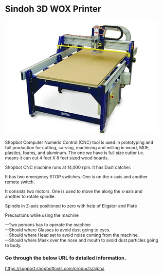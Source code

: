 # Sindoh 3D WOX Printer <br>
![Shopbot Image](shopbot-img/shopbot-img.jpg) <br>

Shopbot  Computer Numeric Control (CNC) tool is used in prototyping and full production for cutting, carving, machining and milling in wood, MDF, plastics, foams, and aluminum. The one we have is full size cutter i.e. means it can cut 4 feet X 8 feet sized wood boards. <br>

Shopbot CNC machine runs at 14,000 rpm. It has Dust catcher.<br>

It has two emergency STOP switches. One is on the x-axis and another remote switch.<br>

It consists two motors. One is used to move the along the x-axis and another to rotate spindle.<br>  

Spindle in Z-axis positioned to zero with help of Eligator and Plate <br>

Precautions while using the machine <br>

--Two persons has to operate the machine <br>
--Should where Glasses to avoid dust going to eyes.<br>
--Should where Head set to avoid noise coming from the machine. <br>
--Should where Mask over the nose and mouth to avoid dust particles going to body. <br>

### Go through the below URL fo detailed information.<br>
https://support.shopbottools.com/products/alpha